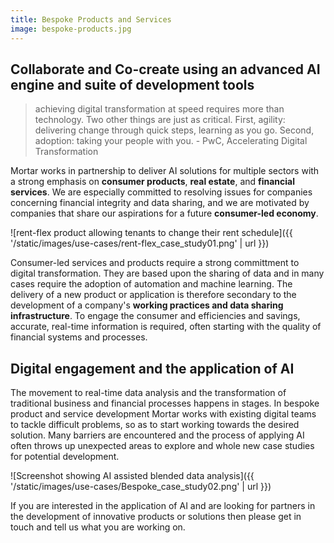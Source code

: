 ```yaml
---
title: Bespoke Products and Services
image: bespoke-products.jpg
---
```


Collaborate and Co-create using an advanced AI engine and suite of development tools
-----------------------------------------------------------------------------------------------------

> achieving digital transformation at speed requires more than technology. Two other things are just as critical. First, agility: delivering change through quick steps, learning as you go. Second, adoption: taking your people with you.   - PwC, Accelerating Digital Transformation

Mortar works in partnership to deliver AI solutions for multiple sectors with a strong emphasis on **consumer products**, **real estate**, and **financial services**. We are especially committed to resolving issues for companies concerning financial integrity and data sharing, and we are motivated by companies that share our aspirations for a future **consumer-led economy**.

![rent-flex product allowing tenants to change their rent schedule]({{ '/static/images/use-cases/rent-flex_case_study01.png' | url }})

Consumer-led services and products require a strong committment to digital transformation. They are based upon the sharing of data and in many cases require the adoption of automation and machine learning. The delivery of a new product or application is therefore secondary to the development of a company's **working practices and data sharing infrastructure**. To engage the consumer and efficiencies and savings, accurate, real-time information is required, often starting with the quality of financial systems and processes.

Digital engagement and the application of AI
-----------------------------------------------------------------------------------------------------

The movement to real-time data analysis and the transformation of traditional business and financial processes happens in stages. In bespoke product and service development Mortar works with existing digital teams to tackle difficult problems, so as to start working towards the desired solution. Many barriers are encountered and the process of applying AI often throws up unexpected areas to explore and whole new case studies for potential development.

![Screenshot showing AI assisted blended data analysis]({{ '/static/images/use-cases/Bespoke_case_study02.png' | url }})

If you are interested in the application of AI and are looking for partners in the development of innovative products or solutions then please get in touch and tell us what you are working on.


